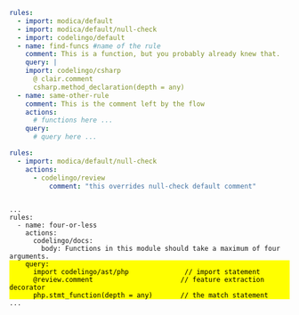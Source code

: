 ```yaml
rules:
  - import: modica/default
  - import: modica/default/null-check
  - import: codelingo/default
  - name: find-funcs #name of the rule
    comment: This is a function, but you probably already knew that.
    query: |
    import: codelingo/csharp
      @ clair.comment
      csharp.method_declaration(depth = any)
  - name: same-other-rule
    comment: This is the comment left by the flow
    actions:
      # functions here ...
    query:
      # query here ...
```


```yaml
rules:
  - import: modica/default/null-check
    actions:
      - codelingo/review
          comment: "this overrides null-check default comment"
```

<pre>
<code>
...
rules:
  - name: four-or-less
    actions:
      codelingo/docs:
        body: Functions in this module should take a maximum of four arguments.<mark class="code-impt" style="display:inline-block; width: 100%;backgroun">    query:
      import codelingo/ast/php              // import statement
      @review.comment                      // feature extraction decorator
      php.stmt_function(depth = any)       // the match statement</mark>
...
</code>
</pre>